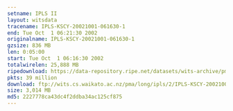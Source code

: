```yaml
---
setname: IPLS II
layout: witsdata
tracename: IPLS-KSCY-20021001-061630-1
end: Tue Oct  1 06:21:30 2002
originalname: IPLS-KSCY-20021001-061630-1
gzsize: 836 MB
len: 0:05:00
start: Tue Oct  1 06:16:30 2002
totalwirelen: 25,888 MB
ripedownload: https://data-repository.ripe.net/datasets/wits-archive/pma/long/ipls/2/IPLS-KSCY-20021001-061630-1.gz
pkts: 39 million
download: ftp://wits.cs.waikato.ac.nz/pma/long/ipls/2/IPLS-KSCY-20021001-061630-1.gz
size: 3,014 MB
md5: 2227778ca43dc4f2ddba34ac125cf875
---
```

